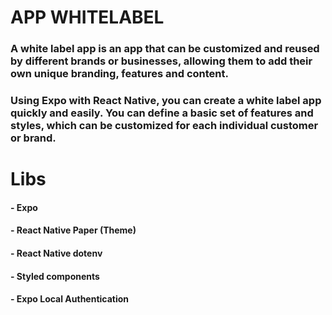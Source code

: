 # APP WHITELABEL


### A white label app is an app that can be customized and reused by different brands or businesses, allowing them to add their own unique branding, features and content.

### Using Expo with React Native, you can create a white label app quickly and easily. You can define a basic set of features and styles, which can be customized for each individual customer or brand.

# Libs 

#### - Expo
#### - React Native Paper (Theme)
#### - React Native dotenv
#### - Styled components
#### - Expo Local Authentication
